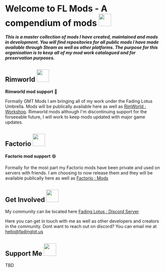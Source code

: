 # Welcome to FL Mods - A compendium of mods <img src="https://i.imgur.com/ibB1Te9.png" title="" alt="" width="40">

***This is a master collection of mods I have created, maintained and mods in development. You will find repositories for all public mods I have made available through Steam as well as other platforms. The purpose for this organisation is to keep all of my mod work catalogued and for preservation purposes.***

## Rimworld <img src="https://i.imgur.com/aA24Fne.png" title="" alt="" width="40">

**Rimworld mod support** :red_circle:

Formally GMT Mods I am bringing all of my work under the Fading Lotus Umbrella. Mods will be publically available here as well as [RimWorld : Workshop](https://steamcommunity.com/app/294100/workshop/).
Rimworld mods although I'm discontinuing support for the forseeable future, I will work to keep mods updated with major game updates.

## Factorio <img title="" src="https://i.imgur.com/8j3nvc0.png" alt="" width="40">

**Factorio mod support** :green_circle:

Formally for the most part my Factorio mods have been private and used on servers with friends. I am choosing to now release them and they will be available publically here as well as [Factorio : Mods](https://mods.factorio.com/)

## Get Involved <img src="https://i.imgur.com/MbuKhjB.png" title="" alt="" width="40">

My community can be located here [Fading Lotus : Discord Server](https://discord.gg/khTsQXBKc3)

Here you can get in touch with me as well as other developers and creators in the community. Dont want to reach out on discord? You can email me at hello@fadinglot.us

## Support Me <img src="https://i.imgur.com/7F7QXJz.png" title="" alt="" width="40">

TBD


